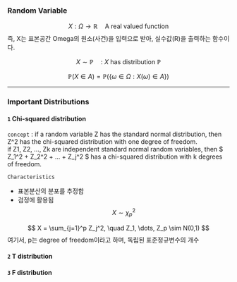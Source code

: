 ### Random Variable
$$
X : \Omega \to \mathbb{R} \quad \text{A real valued function}
$$
즉, X는 표본공간 Omega의 원소(사건)을 입력으로 받아, 실수값(R)을 출력하는 함수이다.

$$
X \sim \mathbb{P} \quad \text{: $X$ has distribution $\mathbb{P}$}
$$

$$
\mathbb{P}(X \in A) = \mathbb{P}(\{\omega \in \Omega : X(\omega) \in A\})
$$

---

### Important Distributions
#### `1` Chi-squared distribution
`concept` : if a random variable Z has the standard normal distribution, then Z^2 has the chi-squared distribution with one degree of freedom. <br> if Z1, Z2, ..., Zk are independent standard normal random variables, then 
$
Z_1^2 + Z_2^2 + ... + Z_j^2
$
has a chi-squared distribution with k degrees of freedom.

`Characteristics`
- 표본분산의 분포를 추정함
- 검정에 활용됨
$$
X \sim \chi^2_p
$$

$$
X = \sum_{j=1}^p Z_j^2, \quad Z_1, \dots, Z_p \sim N(0,1)
$$
여기서, p는 degree of freedom이라고 하며, 독립된 표준정규변수의 개수



#### `2` T distribution
#### `3` F distribution

